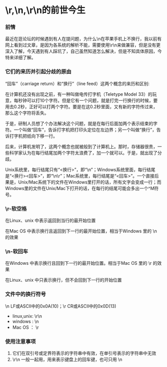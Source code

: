# \r,\n,\r\n的前世今生

### **前情**

最近在逛论坛的时候遇到有人在提问题，为什么\n在苹果手机上不换行，我以前有网上看到过文章，是因为各系统的解析不能，需要使用\r\n来做兼容，但是没有更深入了解，今天遇到有人踩坑了，自己虽然知道怎么解决，但是不知具体原因，今特来详细了解。

### 它们的来历并引起分歧的原由

“回车”（carriage return）和“换行”（line feed）这两个概念的来历和区别:

在计算机还没有出现之前，有一种叫做电传打字机（Teletype Model 33）的玩意，每秒钟可以打10个字符。但是它有一个问题，就是打完一行换行的时候，要用去0.2秒，正好可以打两个字符。要是在这0.2秒里面，又有新的字符传过来，那么这个字符将丢失。

于是，研制人员想了个办法解决这个问题，就是在每行后面加两个表示结束的字符。一个叫做“回车”，告诉打字机把打印头定位在左边界；另一个叫做“换行”，告诉打字机把纸向下移一行。

后来，计算机发明了，这两个概念也就被般到了计算机上。那时，存储器很贵，一些科学家认为在每行结尾加两个字符太浪费了，加一个就可以。于是，就出现了分歧。

Unix系统里，每行结尾只有“<换行>”，即“\n”；Windows系统里面，每行结尾是“<换行><回车>”，即“\n\r”；Mac系统里，每行结尾是“<回车>”。一个直接后果是，Unix/Mac系统下的文件在Windows里打开的话，所有文字会变成一行；而Windows里的文件在Unix/Mac下打开的话，在每行的结尾可能会多出一个^M符号。

### \r-软空格

在Linux、unix 中表示返回到当行的最开始位置

在Mac OS 中表示换行且返回到下一行的最开始位置，相当于Windows 里的 \n 的效果

### \n-软回车

在Windows 中表示换行且回到下一行的最开始位置。相当于Mac OS 里的 \r 的效果

在Linux、unix 中只表示换行，但不会回到下一行的开始位置

### 文件中的换行符号

\n LF或ASCII中的0x0A(10)；\r CR或ASCII中的0x0D(13)

- linux,unix: \r\n
- windows : \n
- Mac OS ： \r

### 使用注意事项

1. 它们在双引号或定界符表示的字符串中有效，在单引号表示的字符串中无效
2. \r\n 一般一起用，用来表示键盘上的回车键，也可只用 \n